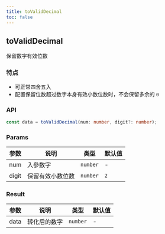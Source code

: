 ```yaml
---
title: toValidDecimal
toc: false
---
```


## toValidDecimal

保留数字有效位数

### 特点

- 可正常四舍五入
- 配置保留位数超过数字本身有效小数位数时，不会保留多余的 `0`

<code src="./demo.tsx"></code>

### API

```typescript
const data = toValidDecimal(num: number, digit?: number);
```

### Params

| 参数  | 说明             | 类型     | 默认值 |
| ----- | ---------------- | -------- | ------ |
| num   | 入參数字         | `number` | -      |
| digit | 保留有效小数位数 | `number` | `2`    |

### Result

| 参数 | 说明         | 类型     | 默认值 |
| ---- | ------------ | -------- | ------ |
| data | 转化后的数字 | `number` | -      |
